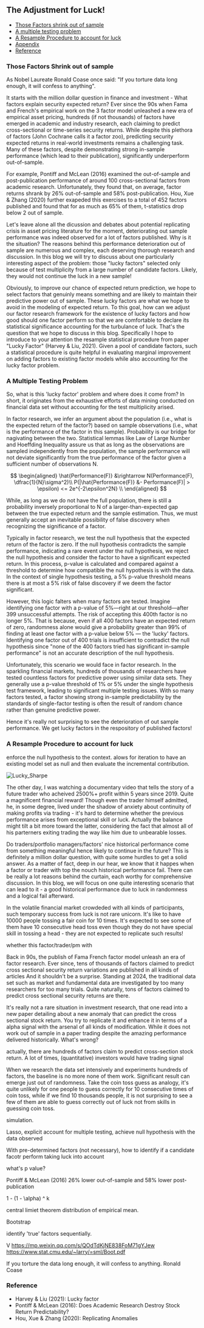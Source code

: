 #

## The Adjustment for Luck!

- [Those Factors shrink out of sample](#introduction)
- [A multiple testing problem](#mul)
- [A Resample Procedure to account for luck](#resample)
- [Appendix](#appendix)
- [Reference](#ref)

### Those Factors Shrink out of sample <a name="introduction"></a>


As Nobel Laureate Ronald Coase once said: "If you torture data long enough, it will confess to anything".

It starts with the million dollar question in finance and investment - What factors explain security expected return? Ever since the 90s when Fama and French's empirical work on the 3 factor model unleashed a new era of empirical asset pricing, hundreds (if not thousands) of factors have emerged in academic and industry research, each claiming to predict cross-sectional or time-series security returns. While despite this plethora of factors (John Cochrane calls it a factor zoo), predicting security expected returns in real-world investments remains a challenging task. Many of these factors, despite demonstrating strong in-sample performance (which lead to their publication), significantly underperform out-of-sample.

For example, Pontiff and McLean (2016) examined the out-of-sample and post-publication performance of around 100 cross-sectional factors from academic research. Unfortunately, they found that, on average, factor returns shrank by 26% out-of-sample and 58% post-publication. Hou, Xue & Zhang (2020) further exapeded this exercises to a total of 452 factors published and found that for as much as 65% of them,  t-statistics drop below 2 out of sample.

Let's leave alone all the dicussion and debates about potential replicating crisis in asset pricing literature for the moment, deteriorating out sample performance was indeed observed for a lot of factors published. Why is it the situation? The reasons behind this performance deterioration out of sample are numerous and complex, each deserving thorough research and discussion. In this blog we will try to discuss about one particularly interesting aspect of the problem: those "lucky factors" selected only because of test multiplicity from a large number of candidate factors. Likely, they would not continue the luck in a new sample!

Obviously, to improve our chance of expected return prediction, we hope to select factors that genuinly means something and are likely to maintain their predictive power out of sample. These lucky factors are what we hope to avoid in the modeling of expected return. To this goal, how can we adjust our factor research framework for the existence of lucky factors and how good should one factor perform so that we are comfortable to declare its statistical significance accounting for the turbulance of luck. That's the question that we hope to discuss in this blog. Specifically I hope to introduce to your attention the resample statistical procedure from paper "Lucky Factor" (Harvey & Liu, 2021). Given a pool of candidate factors, such a statistical procedure is quite helpful in evaluating marginal improvement on adding factors to existing factor models while also accounting for the lucky factor problem.


### A Multiple Testing Problem <a name="mul"></a>

So, what is this 'lucky factor' problem and where does it come from? In short, it originates from the exhaustive efforts of data mining conducted on financial data set without accounting for the test multiplicity arised.

In factor research, we infer an argument about the population (i.e., what is the expected return of the factor?) based on sample observations (i.e., what is the performance of the factor in this sample). Probability is our bridge for nagivating between the two. Statistical lemmas like Law of Large Number and Hoeffding Inequality assure us that as long as the observations are sampled independently from the population, the sample performance will not deviate significantly from the true performance of the factor given a sufficient number of observations N.


$$
\begin{aligned}
\hat{Performance(F)} &\rightarrow N(Performance(F), \dfrac{1}{N}\sigma^2)\\
P(|\hat{Performance(F)} &- Performance(F)| > \epsilon) <= 2e^{-2\epsilon^2N} \\
\end{aligned}
$$

While, as long as we do not have the full population, there is still a probability inversely proportional to N of a larger-than-expected gap between the true expected return and the sample estimation. Thus, we must generally accept an inevitable possibility of false discovery when recognizing the significance of a factor.

Typically in factor research, we test the null hypothesis that the expected return of the factor is zero. If the null hypothesis contradicts the sample performance, indicating a rare event under the null hypothesis, we reject the null hypothesis and consider the factor to have a significant expected return. In this process, p-value is calculated and compared against a threshold to determine how compatible the null hypothesis is with the data. In the context of single hypothesis testing, a 5% p-value threshold means there is at most a 5% risk of false discovery if we deem the factor significant.

However, this logic falters when many factors are tested. Imagine identifying one factor with a p-value of 5%—right at our threshold—after 399 unsuccessful attempts. The risk of accepting this 400th factor is no longer 5%. That is because, even if all 400 factors have an expected return of zero, randomness alone would give a probability greater than 99% of finding at least one factor with a p-value below 5% — the 'lucky' factors. Identifying one factor out of 400 trials is insufficient to contradict the null hypothesis since "none of the 400 factors tried has significant in-sample performance" is not an accurate description of the null hypothesis.

Unfortunately, this scenario we would face in factor research. In the sparkling financial markets, hundreds of thousands of researchers have tested countless factors for predictive power using similar data sets. They generally use a p-value threshold of 1% or 5% under the single hypothesis test framework, leading to significant multiple testing issues. With so many factors tested, a factor showing strong in-sample predictability by the standards of single-factor testing is often the result of random chance rather than genuine predictive power.

Hence it's really not surprising to see the deterioration of out sample performance. We get lucky factors in the respository of published factors!

### A Resample Procedure to account for luck <a name="resample"></a>

enforce the null hypothesis to the context. alows for iteration to have an existing model set as null and then evaluate the incremental contribution.


![Lucky_Sharpe](https://raw.githubusercontent.com/SkyBlueRW/SkyBlueRW.github.io/main/_posts/asset/factor_zoo_bootstrap.png)



The other day, I was watching a documentary video that tells the story of a future trader who acheived 2500%+ profit within 5 years since 2019. Quite a magnificent financial reward! Though even the trader himself admitted, he, in some degree, lived under the shadow of anxiety about continuity of making profits via trading - it's hard to determine whether the previous performance arises from exceptional skill or luck. Actually the balance might tilt a bit more toward the latter, considering the fact that almost all of his parterners exiting trading the way like him due to unbearable losses.

Do traders/portfolio managers/factors' nice historical performance come from something meaningful hence likely to continue in the future? This is definitely a million dollar question, with quite some hurdles to get a solid answer. As a matter of fact, deep in our hear, we know that it happes when a factor or trader with top the nouch historical performance fail. There can be really a lot reasons behind the curtain, each worthy for comprehensive discussion. In this blog, we will focus on one quite interesting scenario that can lead to it - a good historical performance due to luck in randomness and a logical fail afterward.



In the volatile financial market crowdeded with all kinds of participants, such temporary success from luck is not rare unicorn. It's like to have 10000 people tossing a fair coin for 10 times. It's expected to see some of them have 10 consecutive head toss even though they do not have special skill in tossing a head - they are not expected to replicate such results!

whether this factor/trader/pm with

Back in 90s, the publish of Fama French factor model unleash an era of factor research. Ever since, tens of thousands of factors claimed to predict cross sectional security return variations are published in all kinds of articles 
And it shouldn't be a surprise. Standing at 2024, the traditional data set such as market and fundamental data are investigated by too many researchers for too many trials. Quite naturally, tons of factors claimed to predict cross sectional security returns are there.

















It's really not a rare situation in investment research, that one read into a new paper detailing about a new anomaly that can predict the cross sectional stock return. You try to replicate it and enhance it in terms of a alpha signal with the arsenal of all kinds of modification. While it does not work out of sample in a paper trading despite the amazing performance delivered historically. What's wrong?

actually, there are hundreds of factors claim to predict cross-section stock return. A lot of times, (quantitative) investors would have trading signal 


When we research the data set intensively and experiments hundreds of factors, the baseline is no more none of them work. Significant result can emerge just out of randomness. Take the coin toss guess as analogy, it's quite unlikely for one people to guess correctly for 10 consecutive times of coin toss, while if we find 10 thousands people, it is not surprising to see a few of them are able to guess correctly out of luck not from skills in guessing coin toss.

simulation. 

Lasso, explicit account for multiple testing, achieve null hypothesis with the data observed

With pre-determined factors (not necessary), how to identify if a candidate facotr perform taking luck into account

what's p value?

Pontiff & McLean (2016) 26% lower out-of-sample and 58% lower post-publication

1 - (1 - \alpha) ^ k

central limiet theorem distribution of empirical mean. 

Bootstrap

identify 'true' factors sequentially.

V
https://mp.weixin.qq.com/s/QOdTdKjNE838FoM71gYJew
https://www.stat.cmu.edu/~larry/=sml/Boot.pdf

If you torture the data long enough, it will confess to anything. Ronald Coase

### Reference <a name="ref"></a>
- Harvey & Liu (2021): Lucky factor
- Pontiff & McLean (2016): Does Academic Research Destroy Stock Return Predictability?
- Hou, Xue & Zhang (2020): Replicating Anomalies


